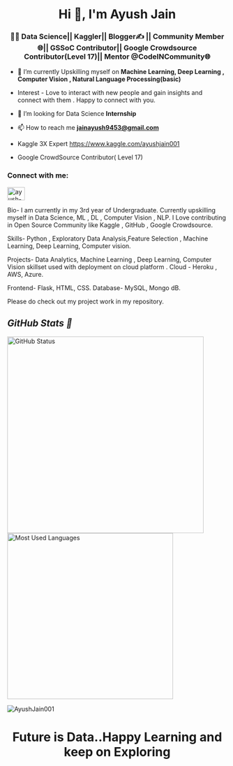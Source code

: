 <h1 align="center">Hi 👋, I'm Ayush Jain</h1>
<h3 align="center">👩‍💻 Data Science||  Kaggler|| Blogger✍️ || Community Member🌐|| GSSoC Contributor|| Google Crowdsource Contributor(Level 17)|| Mentor @CodeINCommunity🌐</h3>

- 🌱 I’m currently Upskilling myself on  **Machine Learning, Deep Learning , Computer Vision , Natural Language Processing(basic)**
- Interest - Love to interact with new people and gain insights and connect with them . Happy to connect with you.
-  🤝 I’m looking for  Data Science **Internship**

- 📫 How to reach me **jainayush9453@gmail.com**


- Kaggle 3X Expert   https://www.kaggle.com/ayushjain001
- Google CrowdSource Contributor( Level 17)

<h3 align="left">Connect with me:</h3>
<p align="left">
<a href="https://www.linkedin.com/in/ayush-jain-001/" target="blank"><img align="center" src="https://raw.githubusercontent.com/rahuldkjain/github-profile-readme-generator/master/src/images/icons/Social/linked-in-alt.svg" alt="ayush-jain-001" height="30" width="40" /></a>
</p>

Bio-
I am currently in my 3rd year of Undergraduate.
Currently upskilling myself in Data Science, ML , DL , Computer Vision , NLP.
I Love contributing in Open Source Community like Kaggle , GitHub , Google Crowdsource.

Skills-
Python , Exploratory Data Analysis,Feature Selection , Machine Learning, Deep Learning, Computer vision.

Projects-
Data Analytics, Machine Learning , Deep Learning, Computer Vision skillset used with deployment on cloud platform .
Cloud - Heroku , AWS, Azure.

Frontend- Flask, HTML, CSS.
Database- MySQL, Mongo dB.

Please do check out my project work in my repository.

<p align="center">
<i><b><h2> GitHub Stats 👀</b></i></h2>
<img src="https://github-readme-stats.vercel.app/api?username=AyushJain001&count_private=true&show_icons=true&theme=algolia" alt="GitHub Status" width="450px">
<img src = "https://github-readme-stats.vercel.app/api/top-langs/?username=AyushJain001&show_icons=true&layout=compact&theme=algolia" alt="Most Used Languages" width="380px">
</p>
<p><img align="center" src="https://github-readme-streak-stats.herokuapp.com/?user=AyushJain001" alt="AyushJain001" /></p>


<h1 align="center">Future is Data..Happy Learning and keep on Exploring </h1>





